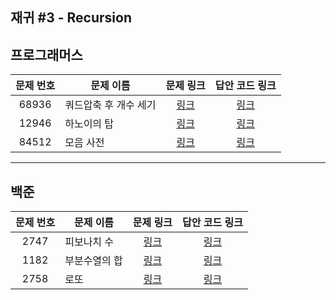 ## 재귀 #3 - Recursion

프로그래머스
----------
| 문제 번호 | 문제 이름 | 문제 링크 | 답안 코드 링크 |
|:---:|---|:---:|:---:|
| 68936 | 쿼드압축 후 개수 세기 | [링크](https://school.programmers.co.kr/learn/courses/30/lessons/68936) | [링크](https://github.com/nicky-day/CodingTest/blob/main/src/main/java/org/example/recursion/programmers/001-%EC%BF%BC%EB%93%9C%EC%95%95%EC%B6%95_%ED%9B%84_%EA%B0%9C%EC%88%98_%EC%84%B8%EA%B8%B0.java) |
| 12946 | 하노이의 탑 | [링크](https://school.programmers.co.kr/learn/courses/30/lessons/12946) | [링크](https://github.com/nicky-day/CodingTest/blob/main/src/main/java/org/example/recursion/programmers/002-%ED%95%98%EB%85%B8%EC%9D%B4%EC%9D%98_%ED%83%91.java) |
| 84512 | 모음 사전 | [링크](https://school.programmers.co.kr/learn/courses/30/lessons/84512) | [링크](https://github.com/nicky-day/CodingTest/blob/main/src/main/java/org/example/recursion/programmers/003-%EB%AA%A8%EC%9D%8C_%EC%82%AC%EC%A0%84.java) |
----------

백준
------------
| 문제 번호 | 문제 이름 | 문제 링크 | 답안 코드 링크 |
|:---:|---|:---:|:---:|
| 2747  | 피보나치 수 | [링크](https://www.acmicpc.net/problem/2747) | [링크](https://github.com/nicky-day/CodingTest/blob/main/src/main/java/org/example/recursion/boj/001-%ED%94%BC%EB%B3%B4%EB%82%98%EC%B9%98_%EC%88%98.java) | 
| 1182  | 부분수열의 합 | [링크](https://www.acmicpc.net/problem/1182) | [링크](https://github.com/nicky-day/CodingTest/blob/main/src/main/java/org/example/recursion/boj/002-%EB%B6%80%EB%B6%84%EC%88%98%EC%97%B4%EC%9D%98_%ED%95%A9.java) | 
| 2758  | 로또 | [링크](https://www.acmicpc.net/problem/2758) | [링크](https://github.com/nicky-day/CodingTest/blob/main/src/main/java/org/example/recursion/boj/003-%EB%A1%9C%EB%98%90.java) |
